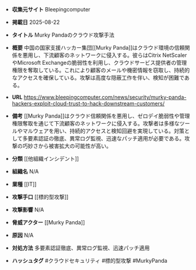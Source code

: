 - **収集元サイト**
Bleepingcomputer

- **掲載日**
2025-08-22

- **タイトル**
Murky Pandaのクラウド攻撃手法

- **概要**
中国の国家支援ハッカー集団[[Murky Panda]]はクラウド環境の信頼関係を悪用し、下流顧客のネットワークに侵入する。彼らはCitrix NetScalerやMicrosoft Exchangeの脆弱性を利用し、クラウドサービス提供者の管理権限を奪取している。これにより顧客のメールや機密情報を窃取し、持続的なアクセスを確保している。攻撃は高度な隠蔽工作を伴い、検知が困難である。

- **URL**
https://www.bleepingcomputer.com/news/security/murky-panda-hackers-exploit-cloud-trust-to-hack-downstream-customers/

- **備考**
[[Murky Panda]]はクラウド信頼関係を悪用し、ゼロデイ脆弱性や管理権限奪取を通じて下流顧客のネットワークに侵入する。攻撃者は多様なツールやマルウェアを用い、持続的アクセスと検知回避を実現している。対策として多要素認証の徹底、異常ログ監視、迅速なパッチ適用が必要である。攻撃の巧妙さから被害拡大の可能性が高い。

- **分類**
[[他組織インシデント]]

- **組織名**
N/A

- **業種**
[[IT]]

- **攻撃手口**
[[標的型攻撃]]

- **攻撃影響**
N/A

- **脅威アクター**
[[Murky Panda]]

- **原因**
N/A

- **対処方法**
多要素認証徹底、異常ログ監視、迅速パッチ適用

- **ハッシュタグ**
#クラウドセキュリティ #標的型攻撃 #MurkyPanda
